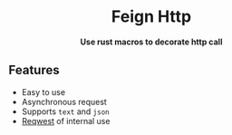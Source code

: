<div align="center">
  <h1>Feign Http</h1>
  <p>
    <strong>Use rust macros to decorate http call</strong>
  </p>
</div>

## Features

* Easy to use
* Asynchronous request
* Supports `text` and `json`
* [Reqwest](https://github.com/seanmonstar/reqwest) of internal use
